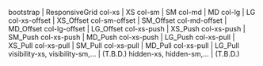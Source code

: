 ﻿
bootstrap | ResponsiveGrid 
col-xs | XS 
col-sm | SM 
col-md | MD 
col-lg | LG 
col-xs-offset | XS_Offset 
col-sm-offset | SM_Offset 
col-md-offset | MD_Offset 
col-lg-offset | LG_Offset 
col-xs-push | XS_Push 
col-xs-push | SM_Push 
col-xs-push | MD_Push 
col-xs-push | LG_Push 
col-xs-pull | XS_Pull 
col-xs-pull | SM_Pull 
col-xs-pull | MD_Pull 
col-xs-pull | LG_Pull 
visibility-xs, visibility-sm,… | (T.B.D.) 
hidden-xs, hidden-sm,... | (T.B.D.) 

